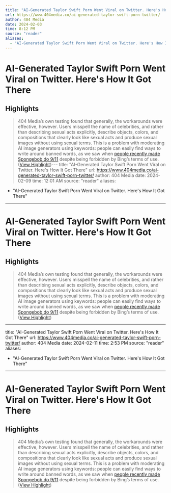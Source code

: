 ```yaml
---
title: "AI-Generated Taylor Swift Porn Went Viral on Twitter. Here's How It Got There"
url: https://www.404media.co/ai-generated-taylor-swift-porn-twitter/
author: 404 Media
date: 2024-02-03
time: 8:12 PM
source: "reader"
aliases:
  - "AI-Generated Taylor Swift Porn Went Viral on Twitter. Here's How It Got There"
---
```

# AI-Generated Taylor Swift Porn Went Viral on Twitter. Here's How It Got There

## Highlights
> 404 Media’s own testing found that generally, the workarounds were effective, however. Users misspell the name of celebrities, and rather than describing sexual acts explicitly, describe objects, colors, and compositions that clearly look like sexual acts and produce sexual images without using sexual terms. This is a problem with moderating AI image generators using keywords: people can easily find ways to write around banned words, as we saw when [people recently made Spongebob do 9/11](https://www.404media.co/bing-is-generating-images-of-spongebob-doing-9-11/) despite being forbidden by Bing’s terms of use. ([View Highlight](https://read.readwise.io/read/01hn18vxz6v78btbsk8dxnkcqw))---
title: "AI-Generated Taylor Swift Porn Went Viral on Twitter. Here's How It Got There"
url: https://www.404media.co/ai-generated-taylor-swift-porn-twitter/
author: 404 Media
date: 2024-02-09
time: 12:01 AM
source: "reader"
aliases:
  - "AI-Generated Taylor Swift Porn Went Viral on Twitter. Here's How It Got There"
---
# AI-Generated Taylor Swift Porn Went Viral on Twitter. Here's How It Got There

## Highlights
> 404 Media’s own testing found that generally, the workarounds were effective, however. Users misspell the name of celebrities, and rather than describing sexual acts explicitly, describe objects, colors, and compositions that clearly look like sexual acts and produce sexual images without using sexual terms. This is a problem with moderating AI image generators using keywords: people can easily find ways to write around banned words, as we saw when [people recently made Spongebob do 9/11](https://www.404media.co/bing-is-generating-images-of-spongebob-doing-9-11/) despite being forbidden by Bing’s terms of use. ([View Highlight](https://read.readwise.io/read/01hn18vxz6v78btbsk8dxnkcqw))

---
title: "AI-Generated Taylor Swift Porn Went Viral on Twitter. Here's How It Got There"
url: https://www.404media.co/ai-generated-taylor-swift-porn-twitter/
author: 404 Media
date: 2024-02-11
time: 2:53 PM
source: "reader"
aliases:
  - "AI-Generated Taylor Swift Porn Went Viral on Twitter. Here's How It Got There"
---
# AI-Generated Taylor Swift Porn Went Viral on Twitter. Here's How It Got There

## Highlights
> 404 Media’s own testing found that generally, the workarounds were effective, however. Users misspell the name of celebrities, and rather than describing sexual acts explicitly, describe objects, colors, and compositions that clearly look like sexual acts and produce sexual images without using sexual terms. This is a problem with moderating AI image generators using keywords: people can easily find ways to write around banned words, as we saw when [people recently made Spongebob do 9/11](https://www.404media.co/bing-is-generating-images-of-spongebob-doing-9-11/) despite being forbidden by Bing’s terms of use. ([View Highlight](https://read.readwise.io/read/01hn18vxz6v78btbsk8dxnkcqw))

